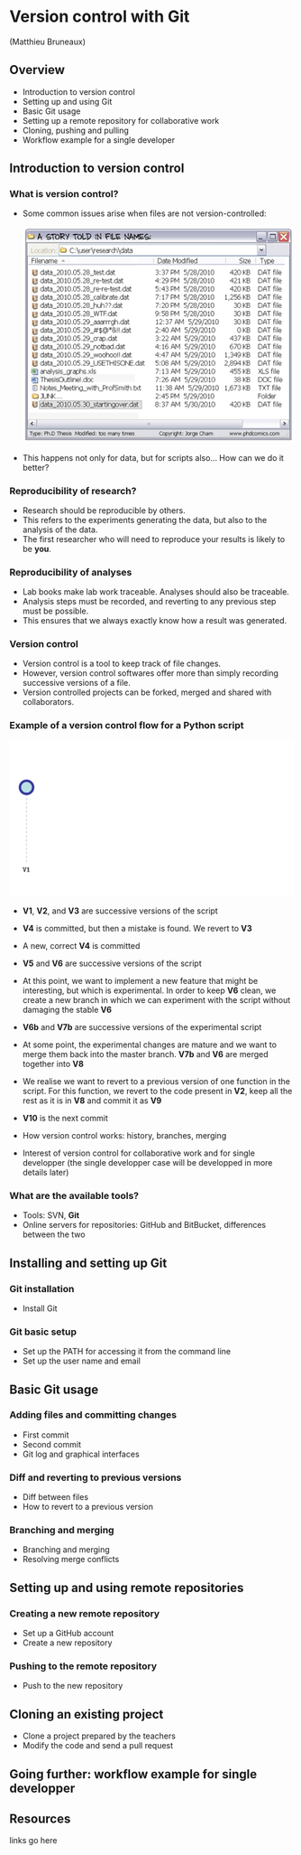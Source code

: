 # Version control with Git

(Matthieu Bruneaux)

## Overview

- Introduction to version control
- Setting up and using Git
- Basic Git usage
- Setting up a remote repository for collaborative work
- Cloning, pushing and pulling
- Workflow example for a single developer

## Introduction to version control

### What is version control?

- Some common issues arise when files are not version-controlled:

  ![A story told in file names](img/phd052810s.png)

- This happens not only for data, but for scripts also... How can we do it better?

### Reproducibility of research?

- Research should be reproducible by others.
- This refers to the experiments generating the data, but also to the analysis
  of the data.
- The first researcher who will need to reproduce your results is likely to be
  **you**.

### Reproducibility of analyses

- Lab books make lab work traceable. Analyses should also be traceable.
- Analysis steps must be recorded, and reverting to any previous step must be
  possible.
- This ensures that we always exactly know how a result was generated.

### Version control

- Version control is a tool to keep track of file changes.
- However, version control softwares offer more than simply recording
  successive versions of a file.
- Version controlled projects can be forked, merged and shared with
  collaborators.

### Example of a version control flow for a Python script

![Version control workflow](img/version-control-workflow.gif)

- **V1**, **V2**, and **V3** are successive versions of the script
- **V4** is committed, but then a mistake is found. We revert to **V3**
- A new, correct **V4** is committed
- **V5** and **V6** are successive versions of the script
- At this point, we want to implement a new feature that might be interesting,
  but which is experimental. In order to keep **V6** clean, we create a new
  branch in which we can experiment with the script without damaging the stable
  **V6**
- **V6b** and **V7b** are successive versions of the experimental script
- At some point, the experimental changes are mature and we want to merge them
  back into the master branch. **V7b** and **V6** are merged together into **V8**
- We realise we want to revert to a previous version of one function in the
  script. For this function, we revert to the code present in **V2**, keep all
  the rest as it is in **V8** and commit it as **V9**
- **V10** is the next commit





- How version control works: history, branches, merging
- Interest of version control for collaborative work and for single developper
  (the single developper case will be developped in more details later)

### What are the available tools?

- Tools: SVN, **Git**
- Online servers for repositories: GitHub and BitBucket, differences between
  the two

## Installing and setting up Git

### Git installation

- Install Git

### Git basic setup

- Set up the PATH for accessing it from the command line
- Set up the user name and email

## Basic Git usage

### Adding files and committing changes

- First commit
- Second commit
- Git log and graphical interfaces

### Diff and reverting to previous versions

- Diff between files
- How to revert to a previous version

### Branching and merging

- Branching and merging
- Resolving merge conflicts

## Setting up and using remote repositories

### Creating a new remote repository

- Set up a GitHub account
- Create a new repository

### Pushing to the remote repository

- Push to the new repository

## Cloning an existing project

- Clone a project prepared by the teachers
- Modify the code and send a pull request

## Going further: workflow example for single developper

## Resources

links go here
